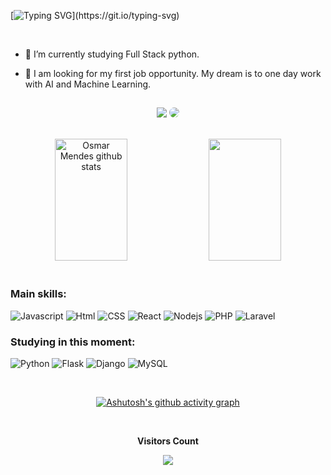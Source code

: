 [![Typing SVG](https://readme-typing-svg.herokuapp.com/?color=71B7D9&size=35&center=true&vCenter=true&width=1000&lines=HELLO,+My+name+is+Osmar+Mendes;I'm+28+years+old;I'm+from+Brazil;I'm+a+full+Stack+developer;Be+Welcome!!)](https://git.io/typing-svg)

<br/>
<p>

  - 🌱 I’m currently studying Full Stack python. 

  - 🔭 I am looking for my first job opportunity. My dream is to one day work with AI and Machine Learning.
</p>



##
 <div align="center"> 

<a href = "mailto:cmp.1a.osmarn84@gmail.com"> <img src="https://img.shields.io/badge/-Gmail-%23333?style=for-the-badge&logo=gmail&logoColor=white" target="_blank"></a>
<a href="https://www.linkedin.com/in/osmar-mendes-cn/" target="_blank"><img src="https://img.shields.io/badge/-LinkedIn-%230077B5?style=for-the-badge&logo=linkedin&logoColor=white" style="border-radius: 30px" target="_blank"></a> 
</div>
</br>

 
<div align="center">  
    <img width="48%" height="195px" src="https://github-readme-stats.vercel.app/api?username=osmarmcn&show_icons=true&count_private=true&hide_border=true&title_color=00CED1&icon_color=00CED1&text_color=c9d1d9&bg_color=0d1117" alt="Osmar Mendes github stats" /> 
    <img width="48%" height="195px" src="https://github-readme-stats.vercel.app/api/top-langs/?username=osmarmcn&layout=compact&hide_border=true&title_color=00CED1&text_color=c9d1d9&bg_color=0d1117" />
</div>

</br>

<div align="center"> 
 <div align="left">
  <h3>Main skills:</h3>

 ![Javascript](https://img.shields.io/badge/JavaScript-323330?style=for-the-badge&logo=javascript&logoColor=F7DF1E)
 ![Html](https://img.shields.io/badge/HTML5-E34F26?style=for-the-badge&logo=html5&logoColor=white)
 ![CSS](https://img.shields.io/badge/CSS3-1572B6?style=for-the-badge&logo=css3&logoColor=white)
 ![React](https://img.shields.io/badge/React-20232A?style=for-the-badge&logo=react&logoColor=61DAFB)
 ![Nodejs](https://img.shields.io/badge/Node.js-43853D?style=for-the-badge&logo=node.js&logoColor=white)
 ![PHP](https://img.shields.io/badge/PHP-777BB4?style=for-the-badge&logo=php&logoColor=white)
 ![Laravel](https://img.shields.io/badge/Laravel-FF2D20?style=for-the-badge&logo=laravel&logoColor=white)

 </div>

 <div align="left">
  <h3>Studying in this moment:</h3>

 ![Python](https://img.shields.io/badge/python-3670A0?style=for-the-badge&logo=python&logoColor=ffdd54)
 ![Flask](https://img.shields.io/badge/flask-%23000.svg?style=for-the-badge&logo=flask&logoColor=white)
 ![Django](https://img.shields.io/badge/django-%23092E20.svg?style=for-the-badge&logo=django&logoColor=white)
 ![MySQL](https://img.shields.io/badge/MySQL-00000F?style=for-the-badge&logo=mysql&logoColor=white)
 </div>

 
 </br>
  
 [![Ashutosh's github activity graph](https://github-readme-activity-graph.vercel.app/graph?username=osmarmcn&bg_color=0d1117&color=71B7D9&line=10ABB4&point=CACACA&area=true&hide_border=true)](https://github.com/ashutosh00710/github-readme-activity-graph)
  
</div>

<div align="center">
<br><p align="centre"><b>Visitors Count</b></p>  
<p align="center"><img align="center" src="https://profile-counter.glitch.me/{osmarmcn}/count.svg" /></p> 
<br>
</div>

<!--
 ![Snake animation](https://github.com/osmarmcn/osmarmcn/blob/output/github-contribution-grid-snake.svg)
-->
  
